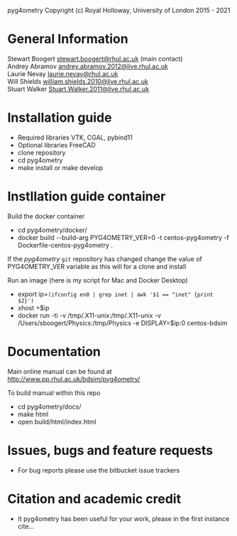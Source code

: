 pyg4ometry Copyright (c) Royal Holloway, University of London 2015 - 2021

General Information
===================

Stewart Boogert       <stewart.boogert@rhul.ac.uk> (main contact)  
Andrey Abramov        <andrey.abramov.2012@live.rhul.ac.uk>  
Laurie Nevay          <laurie.nevay@rhul.ac.uk>  
Will Shields          <william.shields.2010@live.rhul.ac.uk>  
Stuart Walker         <Stuart.Walker.2011@live.rhul.ac.uk>

Installation guide
==================

  * Required libraries VTK, CGAL, pybind11
  * Optional libraries FreeCAD
  * clone repository
  * cd pyg4ometry 
  * make install or make develop

Instllation guide container
===========================
 
Build the docker container

  * cd pyg4ometry/docker/
  * docker build --build-arg PYG4OMETRY_VER=0 -t centos-pyg4ometry -f Dockerfile-centos-pyg4ometry .

If the *pyg4ometry* `git` repository has changed change the value of PYG4OMETRY_VER variable
as this will for a clone and install 

Run an image (here is my script for Mac and Docker Desktop)

  * export ip=`(ifconfig en0 | grep inet | awk '$1 == "inet" {print $2}')`
  * xhost +$ip
  * docker run -ti -v /tmp/.X11-unix:/tmp/.X11-unix -v /Users/sboogert/Physics:/tmp/Physics -e DISPLAY=$ip:0 centos-bdsim 


Documentation 
=============

Main online manual can be found at http://www.pp.rhul.ac.uk/bdsim/pyg4ometry/

To build manual within this repo

  * cd pyg4ometry/docs/
  * make html
  * open build/html/index.html


Issues, bugs and feature requests 
=================================

  * For bug reports please use the bitbucket issue trackers

Citation and academic credit 
============================

  * It pyg4ometry has been useful for your work, please in the first instance cite...